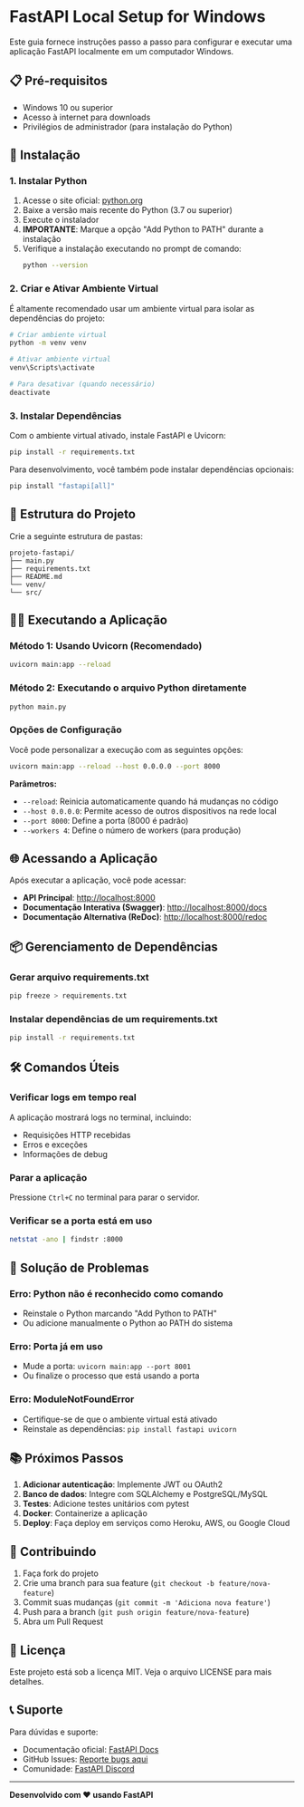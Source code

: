 # FastAPI Local Setup for Windows

Este guia fornece instruções passo a passo para configurar e executar uma aplicação FastAPI localmente em um computador Windows.

## 📋 Pré-requisitos

- Windows 10 ou superior
- Acesso à internet para downloads
- Privilégios de administrador (para instalação do Python)

## 🚀 Instalação

### 1. Instalar Python

1. Acesse o site oficial: [python.org](https://www.python.org/downloads/)
2. Baixe a versão mais recente do Python (3.7 ou superior)
3. Execute o instalador
4. **IMPORTANTE**: Marque a opção "Add Python to PATH" durante a instalação
5. Verifique a instalação executando no prompt de comando:
   ```bash
   python --version
   ```

### 2. Criar e Ativar Ambiente Virtual

É altamente recomendado usar um ambiente virtual para isolar as dependências do projeto:

```bash
# Criar ambiente virtual
python -m venv venv

# Ativar ambiente virtual
venv\Scripts\activate

# Para desativar (quando necessário)
deactivate
```

### 3. Instalar Dependências

Com o ambiente virtual ativado, instale FastAPI e Uvicorn:

```bash
pip install -r requirements.txt
```

Para desenvolvimento, você também pode instalar dependências opcionais:

```bash
pip install "fastapi[all]"
```

## 📁 Estrutura do Projeto

Crie a seguinte estrutura de pastas:

```
projeto-fastapi/
├── main.py
├── requirements.txt
├── README.md
└── venv/
└── src/
```

## 🏃‍♂️ Executando a Aplicação

### Método 1: Usando Uvicorn (Recomendado)

```bash
uvicorn main:app --reload
```

### Método 2: Executando o arquivo Python diretamente

```bash
python main.py
```

### Opções de Configuração

Você pode personalizar a execução com as seguintes opções:

```bash
uvicorn main:app --reload --host 0.0.0.0 --port 8000
```

**Parâmetros:**
- `--reload`: Reinicia automaticamente quando há mudanças no código
- `--host 0.0.0.0`: Permite acesso de outros dispositivos na rede local
- `--port 8000`: Define a porta (8000 é padrão)
- `--workers 4`: Define o número de workers (para produção)

## 🌐 Acessando a Aplicação

Após executar a aplicação, você pode acessar:

- **API Principal**: [http://localhost:8000](http://localhost:8000)
- **Documentação Interativa (Swagger)**: [http://localhost:8000/docs](http://localhost:8000/docs)
- **Documentação Alternativa (ReDoc)**: [http://localhost:8000/redoc](http://localhost:8000/redoc)

## 📦 Gerenciamento de Dependências

### Gerar arquivo requirements.txt

```bash
pip freeze > requirements.txt
```

### Instalar dependências de um requirements.txt

```bash
pip install -r requirements.txt
```

## 🛠️ Comandos Úteis

### Verificar logs em tempo real
A aplicação mostrará logs no terminal, incluindo:
- Requisições HTTP recebidas
- Erros e exceções
- Informações de debug

### Parar a aplicação
Pressione `Ctrl+C` no terminal para parar o servidor.

### Verificar se a porta está em uso
```bash
netstat -ano | findstr :8000
```

## 🔧 Solução de Problemas

### Erro: Python não é reconhecido como comando
- Reinstale o Python marcando "Add Python to PATH"
- Ou adicione manualmente o Python ao PATH do sistema

### Erro: Porta já em uso
- Mude a porta: `uvicorn main:app --port 8001`
- Ou finalize o processo que está usando a porta

### Erro: ModuleNotFoundError
- Certifique-se de que o ambiente virtual está ativado
- Reinstale as dependências: `pip install fastapi uvicorn`

## 📚 Próximos Passos

1. **Adicionar autenticação**: Implemente JWT ou OAuth2
2. **Banco de dados**: Integre com SQLAlchemy e PostgreSQL/MySQL
3. **Testes**: Adicione testes unitários com pytest
4. **Docker**: Containerize a aplicação
5. **Deploy**: Faça deploy em serviços como Heroku, AWS, ou Google Cloud

## 🤝 Contribuindo

1. Faça fork do projeto
2. Crie uma branch para sua feature (`git checkout -b feature/nova-feature`)
3. Commit suas mudanças (`git commit -m 'Adiciona nova feature'`)
4. Push para a branch (`git push origin feature/nova-feature`)
5. Abra um Pull Request

## 📄 Licença

Este projeto está sob a licença MIT. Veja o arquivo LICENSE para mais detalhes.

## 📞 Suporte

Para dúvidas e suporte:
- Documentação oficial: [FastAPI Docs](https://fastapi.tiangolo.com/)
- GitHub Issues: [Reporte bugs aqui](https://github.com/seu-usuario/seu-projeto/issues)
- Comunidade: [FastAPI Discord](https://discord.gg/VQjSZaeJmf)

---

**Desenvolvido com ❤️ usando FastAPI**